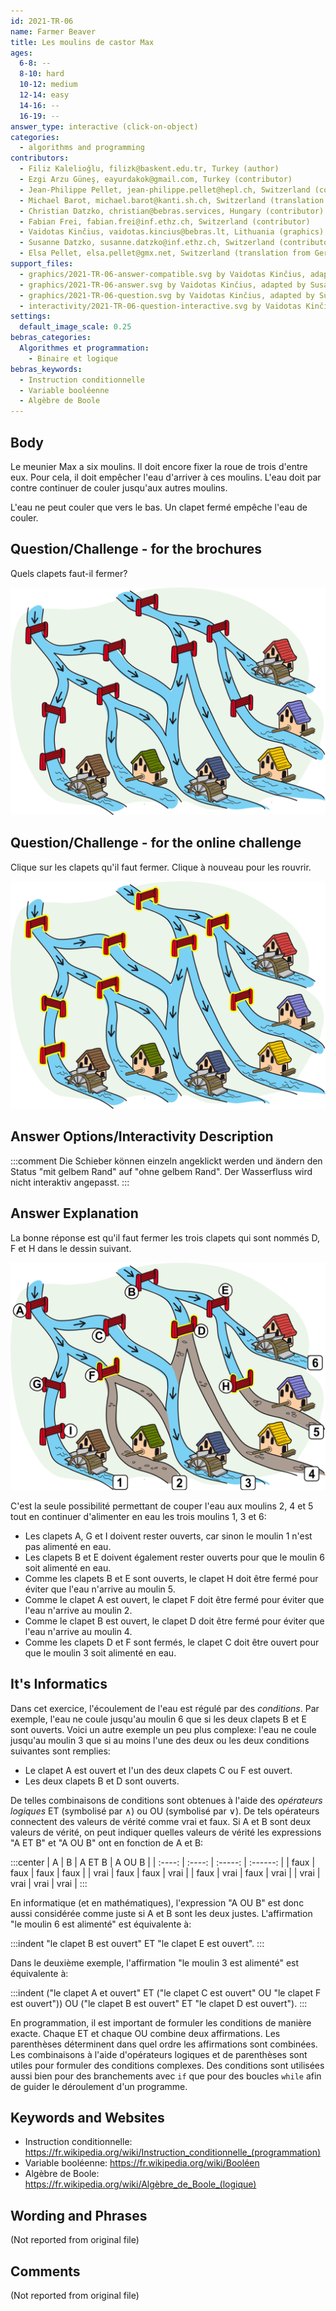 ```yaml
---
id: 2021-TR-06
name: Farmer Beaver
title: Les moulins de castor Max
ages:
  6-8: --
  8-10: hard
  10-12: medium
  12-14: easy
  14-16: --
  16-19: --
answer_type: interactive (click-on-object)
categories:
  - algorithms and programming
contributors:
  - Filiz Kalelioğlu, filizk@baskent.edu.tr, Turkey (author)
  - Ezgi Arzu Güneş, eayurdakok@gmail.com, Turkey (contributor)
  - Jean-Philippe Pellet, jean-philippe.pellet@hepl.ch, Switzerland (contributor)
  - Michael Barot, michael.barot@kanti.sh.ch, Switzerland (translation from English into German)
  - Christian Datzko, christian@bebras.services, Hungary (contributor)
  - Fabian Frei, fabian.frei@inf.ethz.ch, Switzerland (contributor)
  - Vaidotas Kinčius, vaidotas.kincius@bebras.lt, Lithuania (graphics)
  - Susanne Datzko, susanne.datzko@inf.ethz.ch, Switzerland (contributor, graphics)
  - Elsa Pellet, elsa.pellet@gmx.net, Switzerland (translation from German into French)
support_files:
  - graphics/2021-TR-06-answer-compatible.svg by Vaidotas Kinčius, adapted by Susanne Datzko
  - graphics/2021-TR-06-answer.svg by Vaidotas Kinčius, adapted by Susanne Datzko
  - graphics/2021-TR-06-question.svg by Vaidotas Kinčius, adapted by Susanne Datzko
  - interactivity/2021-TR-06-question-interactive.svg by Vaidotas Kinčius, adapted by Susanne Datzko
settings:
  default_image_scale: 0.25
bebras_categories:
  Algorithmes et programmation:
    - Binaire et logique
bebras_keywords:
  - Instruction conditionnelle
  - Variable booléenne
  - Algèbre de Boole
---
```



## Body

Le meunier Max a six moulins. Il doit encore fixer la roue de trois d'entre eux. Pour cela, il doit empêcher l'eau d'arriver à ces moulins. L'eau doit par contre continuer de couler jusqu'aux autres moulins.

L'eau ne peut couler que vers le bas. Un clapet fermé empêche l'eau de couler.


## Question/Challenge - for the brochures

Quels clapets faut-il fermer?

![](graphics/2021-TR-06-question.svg "système de canaux avec des moulins")


## Question/Challenge - for the online challenge

Clique sur les clapets qu'il faut fermer. Clique à nouveau pour les rouvrir.

![](interactivity/2021-TR-06-question-interactive.svg "question 2021-TR-06")


## Answer Options/Interactivity Description

<!-- empty -->

:::comment
Die Schieber können einzeln angeklickt werden und ändern den Status "mit gelbem Rand" auf "ohne gelbem Rand".
Der Wasserfluss wird nicht interaktiv angepasst.
:::

## Answer Explanation

La bonne réponse est qu'il faut fermer les trois clapets qui sont nommés D, F et H dans le dessin suivant.

![](graphics/2021-TR-06-answer-compatible.svg "solution")

C'est la seule possibilité permettant de couper l'eau aux moulins 2, 4 et 5 tout en continuer d'alimenter en eau les trois moulins 1, 3 et 6:
  - Les clapets A, G et I doivent rester ouverts, car sinon le moulin 1 n'est pas alimenté en eau.
  - Les clapets B et E doivent également rester ouverts pour que le moulin 6 soit alimenté en eau.
  - Comme les clapets B et E sont ouverts, le clapet H doit être fermé pour éviter que l'eau n'arrive au moulin 5.
  - Comme le clapet A est ouvert, le clapet F doit être fermé pour éviter que l'eau n'arrive au moulin 2.
  - Comme le clapet B est ouvert, le clapet D doit être fermé pour éviter que l'eau n'arrive au moulin 4.
  - Comme les clapets D et F sont fermés, le clapet C doit être ouvert pour que le moulin 3 soit alimenté en eau.



## It's Informatics

Dans cet exercice, l'écoulement de l'eau est régulé par des _conditions_. Par exemple, l'eau ne coule jusqu'au moulin 6 que si les deux clapets B et E sont ouverts. Voici un autre exemple un peu plus complexe: l'eau ne coule jusqu'au moulin 3 que si au moins l'une des deux ou les deux conditions suivantes sont remplies:
- Le clapet A est ouvert et l'un des deux clapets C ou F est ouvert.
- Les deux clapets B et D sont ouverts.

De telles combinaisons de conditions sont obtenues à l'aide des _opérateurs logiques_ ET (symbolisé par $\wedge$) ou OU (symbolisé par $\vee$). De tels opérateurs connectent des valeurs de vérité comme vrai et faux. Si A et B sont deux valeurs de vérité, on peut indiquer quelles valeurs de vérité les expressions "A ET B" et "A OU B" ont en fonction de A et B:

:::center
|   A    |   B    | A ET B  |  A OU B  |
| :----: | :----: | :-----: | :------: |
|  faux  |  faux  |  faux   |   faux   |
|  vrai  |  faux  |  faux   |   vrai   |
|  faux  |  vrai  |  faux   |   vrai   |
|  vrai  |  vrai  |  vrai   |   vrai   |
:::

En informatique (et en mathématiques), l'expression "A OU B" est donc aussi considérée comme juste si A et B sont les deux justes.
L'affirmation "le moulin 6 est alimenté" est équivalente à:

:::indent
"le clapet B est ouvert" ET "le clapet E est ouvert".
:::

Dans le deuxième exemple, l'affirmation "le moulin 3 est alimenté" est équivalente à:

:::indent
("le clapet A et ouvert" ET ("le clapet C est ouvert" OU "le clapet F est ouvert")) OU ("le clapet B est ouvert" ET "le clapet D est ouvert").
:::

En programmation, il est important de formuler les conditions de manière exacte. 
Chaque ET et chaque OU combine deux affirmations. Les parenthèses déterminent dans quel ordre les affirmations sont combinées.
Les combinaisons à l'aide d'opérateurs logiques et de parenthèses sont utiles pour formuler des conditions complexes. Des conditions sont utilisées aussi bien pour des branchements avec `if` que pour des boucles `while` afin de guider le déroulement d'un programme.


## Keywords and Websites

 - Instruction conditionnelle: https://fr.wikipedia.org/wiki/Instruction_conditionnelle_(programmation)
 - Variable booléenne: https://fr.wikipedia.org/wiki/Booléen
 - Algèbre de Boole: https://fr.wikipedia.org/wiki/Algèbre_de_Boole_(logique)


## Wording and Phrases

(Not reported from original file)


## Comments

(Not reported from original file)
